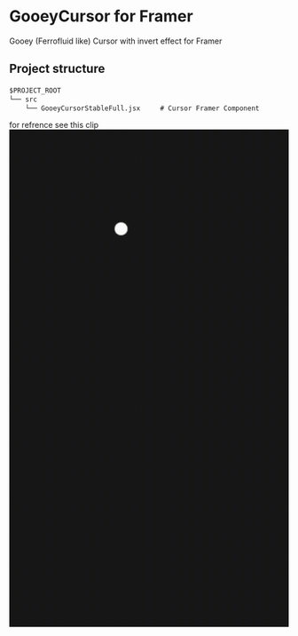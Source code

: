 # GooeyCursor for Framer

Gooey (Ferrofluid like) Cursor with invert effect for Framer

## Project structure

```
$PROJECT_ROOT
└── src
    └── GooeyCursorStableFull.jsx     # Cursor Framer Component
```

for refrence see this clip
![Home](img/Timeline-1.gif?raw=true "Home")
